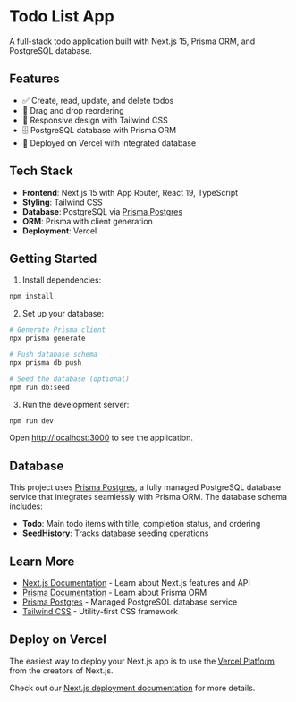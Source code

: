 # Todo List App

A full-stack todo application built with Next.js 15, Prisma ORM, and PostgreSQL database.

## Features

- ✅ Create, read, update, and delete todos
- 🔄 Drag and drop reordering
- 📱 Responsive design with Tailwind CSS
- 🗄️ PostgreSQL database with Prisma ORM
- 🚀 Deployed on Vercel with integrated database

## Tech Stack

- **Frontend**: Next.js 15 with App Router, React 19, TypeScript
- **Styling**: Tailwind CSS
- **Database**: PostgreSQL via [Prisma Postgres](https://www.prisma.io/postgres)
- **ORM**: Prisma with client generation
- **Deployment**: Vercel

## Getting Started

1. Install dependencies:
```bash
npm install
```

2. Set up your database:
```bash
# Generate Prisma client
npx prisma generate

# Push database schema
npx prisma db push

# Seed the database (optional)
npm run db:seed
```

3. Run the development server:
```bash
npm run dev
```

Open [http://localhost:3000](http://localhost:3000) to see the application.

## Database

This project uses [Prisma Postgres](https://www.prisma.io/postgres), a fully managed PostgreSQL database service that integrates seamlessly with Prisma ORM. The database schema includes:

- **Todo**: Main todo items with title, completion status, and ordering
- **SeedHistory**: Tracks database seeding operations

## Learn More

- [Next.js Documentation](https://nextjs.org/docs) - Learn about Next.js features and API
- [Prisma Documentation](https://www.prisma.io/docs) - Learn about Prisma ORM
- [Prisma Postgres](https://www.prisma.io/postgres) - Managed PostgreSQL database service
- [Tailwind CSS](https://tailwindcss.com/docs) - Utility-first CSS framework

## Deploy on Vercel

The easiest way to deploy your Next.js app is to use the [Vercel Platform](https://vercel.com/new?utm_medium=default-template&filter=next.js&utm_source=create-next-app&utm_campaign=create-next-app-readme) from the creators of Next.js.

Check out our [Next.js deployment documentation](https://nextjs.org/docs/app/building-your-application/deploying) for more details.
